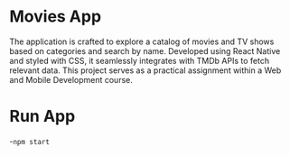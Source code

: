 # Movies App
The application is crafted to explore a catalog of movies and TV shows based on categories and search by name. 
Developed using React Native and styled with CSS, it seamlessly integrates with TMDb APIs to fetch relevant data. This project serves as a practical assignment within a Web and Mobile Development course.

# Run App
-`npm start`
